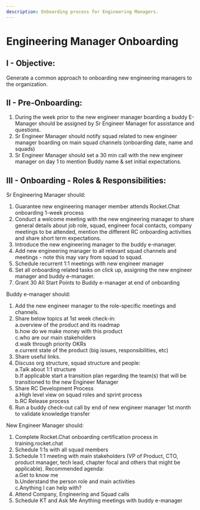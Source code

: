 ```yaml
---
description: Onboarding process for Engineering Managers.
---
```


# Engineering Manager Onboarding

## I - Objective: <a href="#docs-internal-guid-40a67d0e-7fff-c98c-9836-e106ba9b55c4" id="docs-internal-guid-40a67d0e-7fff-c98c-9836-e106ba9b55c4"></a>

Generate a common approach to onboarding new engineering managers to the organization.

## II - Pre-Onboarding:

1. During the week prior to the new engineer manager boarding a buddy E-Manager should be assigned by Sr Engineer Manager for assistance and questions.
2. Sr Engineer Manager should notify squad related to new engineer manager boarding on main squad channels (onboarding date, name and squads)
3. Sr Engineer Manager should set a 30 min call with the new engineer manager on day 1 to mention Buddy name & set initial expectations.&#x20;

## III - Onboarding - Roles & Responsibilities:

Sr Engineering Manager should:&#x20;

1. Guarantee new engineering manager member attends Rocket.Chat onboarding 1-week process
2. Conduct a welcome meeting with the new engineering manager to share general details about job role, squad, engineer focal contacts, company meetings to be attended, mention the different RC onboarding activities and share short term expectations.
3. Introduce the new engineering manager to the buddy e-manager.
4. Add new engineering manager to all relevant squad channels and meetings - note this may vary from squad to squad.
5. Schedule recurrent 1:1 meetings with new engineer manager
6. Set all onboarding related tasks on click up, assigning the new engineer manager and buddy e-manager.
7. Grant 30 All Start Points to Buddy e-manager at end of onboarding



Buddy e-manager should:&#x20;

1. Add the new engineer manager to the role-specific meetings and channels.
2. Share below topics at 1st week check-in:\
   a.overview of the product and its roadmap\
   b.how do we make money with this product\
   c.who are our main stakeholders\
   d.walk through priority OKRs\
   e.current state of the product (big issues, responsibilities, etc)
3. Share useful links.
4. Discuss org structure, squad structure and people:\
   a.Talk about 1:1 structure\
   b.If applicable start a transition plan regarding the team(s) that will be transitioned to the new Engineer Manager
5. Share RC Development Process\
   a.High level view on squad roles and sprint process\
   b.RC Release process
6. Run a buddy check-out call by end of new engineer manager 1st month to validate knowledge transfer&#x20;

&#x20;

New Engineer Manager should:

1. Complete Rocket.Chat onboarding certification process in training.rocket.chat
2. Schedule 1:1s with all squad members
3. Schedule 1:1 meeting with main stakeholders (VP of Product, CTO, product manager, tech lead, chapter focal and others that might be applicable). Recommended agenda:\
   a.Get to know me\
   b.Understand the person role and main activities\
   c.Anything I can help with?
4. Attend Company, Engineering and Squad calls
5. Schedule KT and Ask Me Anything meetings with buddy e-manager
